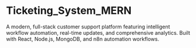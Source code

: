 # Ticketing_System_MERN
A modern, full-stack customer support platform featuring intelligent workflow automation, real-time updates, and comprehensive analytics. Built with React, Node.js, MongoDB, and n8n automation workflows.
